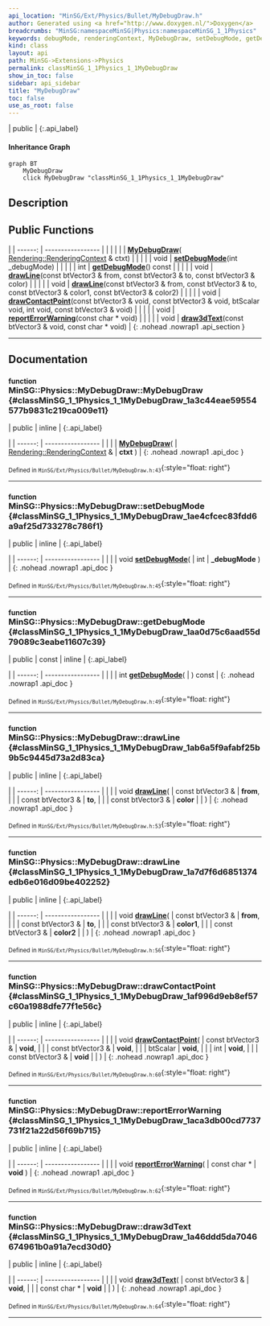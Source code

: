 ```yaml
---
api_location: "MinSG/Ext/Physics/Bullet/MyDebugDraw.h"
author: Generated using <a href="http://www.doxygen.nl/">Doxygen</a>
breadcrumbs: "MinSG:namespaceMinSG|Physics:namespaceMinSG_1_1Physics"
keywords: debugMode, renderingContext, MyDebugDraw, setDebugMode, getDebugMode, drawLine, drawLine, drawContactPoint, reportErrorWarning, draw3dText
kind: class
layout: api
path: MinSG->Extensions->Physics
permalink: classMinSG_1_1Physics_1_1MyDebugDraw
show_in_toc: false
sidebar: api_sidebar
title: "MyDebugDraw"
toc: false
use_as_root: false
---
```


| public |
{:.api_label}

#### Inheritance Graph

```mermaid
graph BT
	MyDebugDraw
	click MyDebugDraw "classMinSG_1_1Physics_1_1MyDebugDraw"
```

## Description





## Public Functions

|
| ------: | ----------------- |
|  | |
|  | **[MyDebugDraw](#classMinSG_1_1Physics_1_1MyDebugDraw_1a3c44eae59554577b9831c219ca009e11)**( [Rendering::RenderingContext](classRendering_1_1RenderingContext) & ctxt) |
|  | |
| void | **[setDebugMode](#classMinSG_1_1Physics_1_1MyDebugDraw_1ae4cfcec83fdd6a9af25d733278c786f1)**(int _debugMode) |
|  | |
| int | **[getDebugMode](#classMinSG_1_1Physics_1_1MyDebugDraw_1aa0d75c6aad55d79089c3eabe11607c39)**() const |
|  | |
| void | **[drawLine](#classMinSG_1_1Physics_1_1MyDebugDraw_1ab6a5f9afabf25b9b5c9445d73a2d83ca)**(const btVector3 & from, const btVector3 & to, const btVector3 & color) |
|  | |
| void | **[drawLine](#classMinSG_1_1Physics_1_1MyDebugDraw_1a7d7f6d6851374edb6e016d09be402252)**(const btVector3 & from, const btVector3 & to, const btVector3 & color1, const btVector3 & color2) |
|  | |
| void | **[drawContactPoint](#classMinSG_1_1Physics_1_1MyDebugDraw_1af996d9eb8ef57c60a1988dfe77f1e56c)**(const btVector3 & void, const btVector3 & void, btScalar void, int void, const btVector3 & void) |
|  | |
| void | **[reportErrorWarning](#classMinSG_1_1Physics_1_1MyDebugDraw_1aca3db00cd7737731f21a22d56f69b715)**(const char * void) |
|  | |
| void | **[draw3dText](#classMinSG_1_1Physics_1_1MyDebugDraw_1a46ddd5da7046674961b0a91a7ecd30d0)**(const btVector3 & void, const char * void) |
{: .nohead .nowrap1 .api_section }


-------------------------------------------------------------------

## Documentation

### <small>function</small><br/> MinSG::Physics::MyDebugDraw::MyDebugDraw {#classMinSG_1_1Physics_1_1MyDebugDraw_1a3c44eae59554577b9831c219ca009e11}

| public | inline |
{:.api_label}

|
| ------: | ----------------- |
|  |
|  **[MyDebugDraw](#classMinSG_1_1Physics_1_1MyDebugDraw_1a3c44eae59554577b9831c219ca009e11)**( |  [Rendering::RenderingContext](classRendering_1_1RenderingContext) & | **ctxt** ) |
{: .nohead .nowrap1 .api_doc }





<sub>Defined in `MinSG/Ext/Physics/Bullet/MyDebugDraw.h:43`</sub>{:style="float: right"}

-------------------------------------------------------------------

### <small>function</small><br/> MinSG::Physics::MyDebugDraw::setDebugMode {#classMinSG_1_1Physics_1_1MyDebugDraw_1ae4cfcec83fdd6a9af25d733278c786f1}

| public | inline |
{:.api_label}

|
| ------: | ----------------- |
|  |
| void **[setDebugMode](#classMinSG_1_1Physics_1_1MyDebugDraw_1ae4cfcec83fdd6a9af25d733278c786f1)**( | int | **_debugMode** ) |
{: .nohead .nowrap1 .api_doc }





<sub>Defined in `MinSG/Ext/Physics/Bullet/MyDebugDraw.h:45`</sub>{:style="float: right"}

-------------------------------------------------------------------

### <small>function</small><br/> MinSG::Physics::MyDebugDraw::getDebugMode {#classMinSG_1_1Physics_1_1MyDebugDraw_1aa0d75c6aad55d79089c3eabe11607c39}

| public | const | inline |
{:.api_label}

|
| ------: | ----------------- |
|  |
| int **[getDebugMode](#classMinSG_1_1Physics_1_1MyDebugDraw_1aa0d75c6aad55d79089c3eabe11607c39)**( |  ) const |
{: .nohead .nowrap1 .api_doc }





<sub>Defined in `MinSG/Ext/Physics/Bullet/MyDebugDraw.h:49`</sub>{:style="float: right"}

-------------------------------------------------------------------

### <small>function</small><br/> MinSG::Physics::MyDebugDraw::drawLine {#classMinSG_1_1Physics_1_1MyDebugDraw_1ab6a5f9afabf25b9b5c9445d73a2d83ca}

| public | inline |
{:.api_label}

|
| ------: | ----------------- |
|  |
| void **[drawLine](#classMinSG_1_1Physics_1_1MyDebugDraw_1ab6a5f9afabf25b9b5c9445d73a2d83ca)**( | const btVector3 & | **from**, |
| | const btVector3 & | **to**, |
| | const btVector3 & | **color** |
|   ) |
{: .nohead .nowrap1 .api_doc }





<sub>Defined in `MinSG/Ext/Physics/Bullet/MyDebugDraw.h:53`</sub>{:style="float: right"}

-------------------------------------------------------------------

### <small>function</small><br/> MinSG::Physics::MyDebugDraw::drawLine {#classMinSG_1_1Physics_1_1MyDebugDraw_1a7d7f6d6851374edb6e016d09be402252}

| public | inline |
{:.api_label}

|
| ------: | ----------------- |
|  |
| void **[drawLine](#classMinSG_1_1Physics_1_1MyDebugDraw_1a7d7f6d6851374edb6e016d09be402252)**( | const btVector3 & | **from**, |
| | const btVector3 & | **to**, |
| | const btVector3 & | **color1**, |
| | const btVector3 & | **color2** |
|   ) |
{: .nohead .nowrap1 .api_doc }





<sub>Defined in `MinSG/Ext/Physics/Bullet/MyDebugDraw.h:56`</sub>{:style="float: right"}

-------------------------------------------------------------------

### <small>function</small><br/> MinSG::Physics::MyDebugDraw::drawContactPoint {#classMinSG_1_1Physics_1_1MyDebugDraw_1af996d9eb8ef57c60a1988dfe77f1e56c}

| public | inline |
{:.api_label}

|
| ------: | ----------------- |
|  |
| void **[drawContactPoint](#classMinSG_1_1Physics_1_1MyDebugDraw_1af996d9eb8ef57c60a1988dfe77f1e56c)**( | const btVector3 & | **void**, |
| | const btVector3 & | **void**, |
| | btScalar | **void**, |
| | int | **void**, |
| | const btVector3 & | **void** |
|   ) |
{: .nohead .nowrap1 .api_doc }





<sub>Defined in `MinSG/Ext/Physics/Bullet/MyDebugDraw.h:60`</sub>{:style="float: right"}

-------------------------------------------------------------------

### <small>function</small><br/> MinSG::Physics::MyDebugDraw::reportErrorWarning {#classMinSG_1_1Physics_1_1MyDebugDraw_1aca3db00cd7737731f21a22d56f69b715}

| public | inline |
{:.api_label}

|
| ------: | ----------------- |
|  |
| void **[reportErrorWarning](#classMinSG_1_1Physics_1_1MyDebugDraw_1aca3db00cd7737731f21a22d56f69b715)**( | const char * | **void** ) |
{: .nohead .nowrap1 .api_doc }





<sub>Defined in `MinSG/Ext/Physics/Bullet/MyDebugDraw.h:62`</sub>{:style="float: right"}

-------------------------------------------------------------------

### <small>function</small><br/> MinSG::Physics::MyDebugDraw::draw3dText {#classMinSG_1_1Physics_1_1MyDebugDraw_1a46ddd5da7046674961b0a91a7ecd30d0}

| public | inline |
{:.api_label}

|
| ------: | ----------------- |
|  |
| void **[draw3dText](#classMinSG_1_1Physics_1_1MyDebugDraw_1a46ddd5da7046674961b0a91a7ecd30d0)**( | const btVector3 & | **void**, |
| | const char * | **void** |
|   ) |
{: .nohead .nowrap1 .api_doc }





<sub>Defined in `MinSG/Ext/Physics/Bullet/MyDebugDraw.h:64`</sub>{:style="float: right"}

-------------------------------------------------------------------

